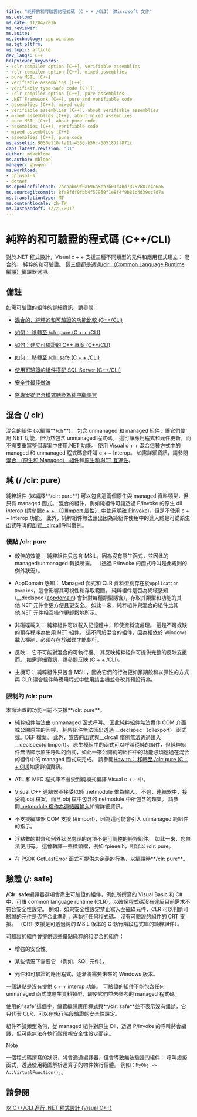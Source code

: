 ```yaml
---
title: "純粹的和可驗證的程式碼 (C + + /CLI) |Microsoft 文件"
ms.custom: 
ms.date: 11/04/2016
ms.reviewer: 
ms.suite: 
ms.technology: cpp-windows
ms.tgt_pltfrm: 
ms.topic: article
dev_langs: C++
helpviewer_keywords:
- /clr compiler option [C++], verifiable assemblies
- /clr compiler option [C++], mixed assemblies
- pure MSIL [C++]
- verifiable assemblies [C++]
- verifiably type-safe code [C++]
- /clr compiler option [C++], pure assemblies
- .NET Framework [C++], pure and verifiable code
- assemblies [C++], mixed code
- verifiable assemblies [C++], about verifiable assemblies
- mixed assemblies [C++], about mixed assemblies
- pure MSIL [C++], about pure code
- assemblies [C++], verifiable code
- mixed assemblies [C++]
- assemblies [C++], pure code
ms.assetid: 9050e110-fa11-4356-b56c-665187ff871c
caps.latest.revision: "31"
author: mikeblome
ms.author: mblome
manager: ghogen
ms.workload:
- cplusplus
- dotnet
ms.openlocfilehash: 7bcaabb9f0a696a5eb7b01c4bd78757681e4e6a6
ms.sourcegitcommit: 8fa8fdf0fbb4f57950f1e8f4f9b81b4d39ec7d7a
ms.translationtype: MT
ms.contentlocale: zh-TW
ms.lasthandoff: 12/21/2017
---
```

# <a name="pure-and-verifiable-code-ccli"></a>純粹的和可驗證的程式碼 (C++/CLI)
對於.NET 程式設計，Visual c + + 支援三種不同類型的元件和應用程式建立： 混合的、 純粹的和可驗證。 這三個都是透過[/clr （Common Language Runtime 編譯）](../build/reference/clr-common-language-runtime-compilation.md)編譯器選項。  
  
## <a name="remarks"></a>備註  
 如需可驗證的組件的詳細資訊，請參閱：  
  
-   [混合的、純粹的和可驗證的功能比較 (C++/CLI)](../dotnet/mixed-pure-and-verifiable-feature-comparison-cpp-cli.md)  
  
-   [如何： 移轉至 /clr: pure (C + + /CLI)](../dotnet/how-to-migrate-to-clr-pure-cpp-cli.md)  
  
-   [如何：建立可驗證的 C++ 專案 (C++/CLI)](../dotnet/how-to-create-verifiable-cpp-projects-cpp-cli.md)  
  
-   [如何： 移轉至 /clr: safe (C + + /CLI)](../dotnet/how-to-migrate-to-clr-safe-cpp-cli.md)  
  
-   [使用可驗證的組件搭配 SQL Server (C++/CLI)](../dotnet/using-verifiable-assemblies-with-sql-server-cpp-cli.md)  
  
-   [安全性最佳做法](../security/security-best-practices-for-cpp.md)  
  
-   [將專案從混合模式轉換為純中繼語言](../dotnet/converting-projects-from-mixed-mode-to-pure-intermediate-language.md)  
  
## <a name="mixed-clr"></a>混合 (/ clr)  
 混合的組件 (以編譯**/clr**)、 包含 unmanaged 和 managed 組件，讓它們使用.NET 功能，但仍然包含 unmanaged 程式碼。 這可讓應用程式和元件更新，而不需要重寫整個專案中使用.NET 功能。 使用 Visual c + + 混合這種方式中的 managed 和 unmanaged 程式碼會呼叫 c + + Interop。 如需詳細資訊，請參閱[混合 （原生和 Managed） 組件](../dotnet/mixed-native-and-managed-assemblies.md)和[原生和.NET 互通性](../dotnet/native-and-dotnet-interoperability.md)。  
  
## <a name="pure-clrpure"></a>純 (/ /clr: pure)  
 純粹組件 (以編譯**/clr: pure**) 可以包含這兩個原生與 managed 資料類型，但只有 managed 函式。 混合的組件，例如純組件可讓透過 P/Invoke 的原生 dll interop (請參閱[c + + （DllImport 屬性） 中使用明確 PInvoke](../dotnet/using-explicit-pinvoke-in-cpp-dllimport-attribute.md))，但是不使用 c + + Interop 功能。 此外，純粹組件無法匯出因為純組件使用中的進入點是可從原生函式呼叫的函式[__clrcall](../cpp/clrcall.md)呼叫慣例。  
  
### <a name="advantages-of-clrpure"></a>優點 /clr: pure  
  
-   較佳的效能： 純粹組件只包含 MSIL，因為沒有原生函式，並因此的 managed/unmanaged 轉換所需。 （透過 P/Invoke 的函式呼叫是此規則的例外狀況）。  
  
-   AppDomain 感知： Managed 函式和 CLR 資料型別存在於`Application Domains`，這會影響其可視性和存取範圍。 純粹組件是否為網域感知 (__declspec ([appdomain](../cpp/appdomain.md)) 會針對每種類型隱含)，存取其類型和功能的其他.NET 元件會更方便且更安全。 如此一來，純粹組件與混合的組件比其他.NET 元件相互操作更輕鬆地所示。  
  
-   非磁碟載入： 純粹組件可以載入記憶體中，即使資料流處理。 這是不可或缺的預存程序為使用.NET 組件。 這不同於混合的組件，因為相依於 Windows 載入機制，必須存在於磁碟才能執行。  
  
-   反映： 它不可能對混合的可執行檔、 其反映純粹組件可提供完整的反映支援而。 如需詳細資訊，請參閱[反映 (C + + /CLI)](../dotnet/reflection-cpp-cli.md)。  
  
-   主機可： 純粹組件只包含 MSIL，因為它們的行為更如預期般和以彈性的方式與 CLR 混合組件時應用程式中使用該主機並修改其預設行為。  
  
### <a name="limitations-of-clrpure"></a>限制的 /clr: pure  
 本節涵蓋的功能目前不支援**/clr: pure**。  
  
-   純粹組件無法由 unmanaged 函式呼叫。 因此純粹組件無法實作 COM 介面或公開原生的回呼。 純粹組件無法匯出透過 __declspec （dllexport） 函式或。DEF 檔案。 此外，宣告的函式與\__clrcall 慣例無法透過匯入\__declspec(dllimport)。 原生模組中的函式可以呼叫從純的組件，但純粹組件無法顯示原生呼叫的函式，如此一來公開純的組件中的功能必須透過在混合的組件中的 managed 函式來完成。 請參閱[How to： 移轉至 /clr: pure (C + + CLI)](../dotnet/how-to-migrate-to-clr-pure-cpp-cli.md)如需詳細資訊。  
  
-   ATL 和 MFC 程式庫不會受到純模式編譯 Visual c + + 中。  
  
-   Visual C++ 連結器不接受以純 .netmodule 做為輸入。 不過，連結器中，接受純.obj 檔案，而且.obj 檔中包含的 netmodule 中所包含的超集。 請參閱[.netmodule 檔作為連結器輸入](../build/reference/netmodule-files-as-linker-input.md)如需詳細資訊。  
  
-   不支援編譯器 COM 支援 (#import)，因為這可能會引入 unmanaged 純組件的指示。  
  
-   浮點數的對齊和例外狀況處理的選項不是可調整的純粹組件。 如此一來，您無法使用有。 這會轉譯一些標頭檔，例如 fpieee.h，相容以 /clr: pure。  
  
-   在 PSDK GetLastError 函式可提供未定義的行為，以編譯時**/clr: pure**。  
  
## <a name="verifiable-clrsafe"></a>驗證 (/: safe)  
 **/Clr: safe**編譯器選項會產生可驗證的組件，例如所撰寫的 Visual Basic 和 C# 中，可讓 common language runtime (CLR)，以確保程式碼沒有違反目前需求不符合安全性設定。 例如，如果安全性設定禁止寫入至磁碟元件，CLR 可以判斷可驗證的元件是否符合此準則，再執行任何程式碼。 沒有可驗證的組件的 CRT 支援。 （CRT 支援是可透過純的 MSIL 版本的 C 執行階段程式庫的純粹組件）。  
  
 可驗證的組件會提供這些優點純粹的和混合的組件：  
  
-   增強的安全性。  
  
-   某些情況下需要它 （例如，SQL 元件）。  
  
-   元件和可驗證的應用程式，逐漸將需要未來的 Windows 版本。  
  
 一個缺點是沒有提供 c + + interop 功能。 可驗證的組件不能包含任何 unmanaged 函式或原生資料類型，即使它們並未參考的 managed 程式碼。  
  
 使用的"safe"這個字，儘管編譯應用程式與**/clr: safe**並不表示沒有錯誤，它只代表 CLR，可以在執行階段驗證的安全性設定。  
  
 組件不論類型為何，從 managed 組件對原生 Dll，透過 P/Invoke 的呼叫將會編譯，但可能無法在執行階段視安全性設定而定。  
  
> [!NOTE]
>  一個程式碼撰寫的狀況，將會通過編譯器，但會導致無法驗證的組件： 呼叫虛擬函式，透過使用範圍解析運算子的物件執行個體。  例如：`MyObj -> A::VirtualFunction();`。  
  
## <a name="see-also"></a>請參閱  
 [以 C++/CLI 進行 .NET 程式設計 (Visual C++)](../dotnet/dotnet-programming-with-cpp-cli-visual-cpp.md)